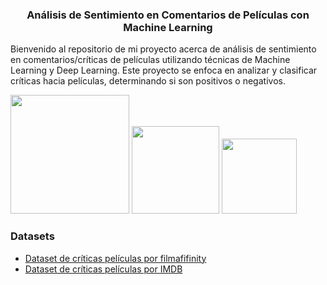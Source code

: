 <h3><center>Análisis de Sentimiento en Comentarios de Películas con Machine Learning</center></h3>

Bienvenido al repositorio de mi proyecto acerca de análisis de sentimiento en comentarios/críticas de películas utilizando técnicas de Machine Learning y Deep Learning. Este proyecto se enfoca en analizar y clasificar críticas hacia películas, determinando si son positivos o negativos.
<div id="image-container">
    <a href="https://logowik.com/tensorflow-vector-logo-8381.html"><img src="https://logowik.com/content/uploads/images/tensorflow4903.jpg" width="190"></a>
    <a href="https://logowik.com/python-icon-56630.html"><img src="https://logowik.com/content/uploads/images/python4089.logowik.com.webp" width="140"></a>
    <a><img src="https://c1.klipartz.com/pngpicture/33/1008/sticker-png-python-logo-programming-language-executable-computer-program-plex-data-software-development-kit-anaconda-thumbnail.png" width="120"></a>
</div>


<h3>Datasets</h3>
<ul>
    <li><a href="https://www.kaggle.com/datasets/ricardomoya/criticas-peliculas-filmaffinity-en-espaniol/data" target="_blank">Dataset de críticas películas por filmafifinity</a></li>
    <li><a href="https://www.kaggle.com/datasets/luisdiegofv97/imdb-dataset-of-50k-movie-reviews-spanish" target="_blank">Dataset de críticas películas por IMDB</a></li>
</ul>
